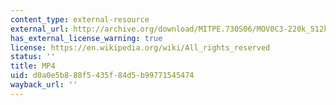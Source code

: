 ```yaml
---
content_type: external-resource
external_url: http://archive.org/download/MITPE.730S06/MOV0C3-220k_512kb.mp4
has_external_license_warning: true
license: https://en.wikipedia.org/wiki/All_rights_reserved
status: ''
title: MP4
uid: d0a0e5b8-88f5-435f-84d5-b99771545474
wayback_url: ''
---
```

